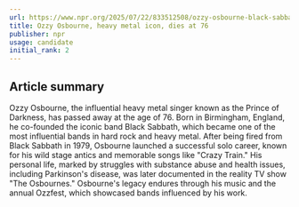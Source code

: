 ```yaml
---
url: https://www.npr.org/2025/07/22/833512508/ozzy-osbourne-black-sabbath-obituary
title: Ozzy Osbourne, heavy metal icon, dies at 76
publisher: npr
usage: candidate
initial_rank: 2
---
```

## Article summary
Ozzy Osbourne, the influential heavy metal singer known as the Prince of Darkness, has passed away at the age of 76. Born in Birmingham, England, he co-founded the iconic band Black Sabbath, which became one of the most influential bands in hard rock and heavy metal. After being fired from Black Sabbath in 1979, Osbourne launched a successful solo career, known for his wild stage antics and memorable songs like "Crazy Train." His personal life, marked by struggles with substance abuse and health issues, including Parkinson's disease, was later documented in the reality TV show "The Osbournes." Osbourne's legacy endures through his music and the annual Ozzfest, which showcased bands influenced by his work.
